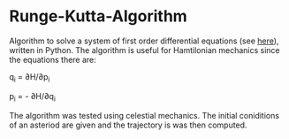 # Runge-Kutta-Algorithm

Algorithm to solve a system of first order differential equations (see [here](https://en.wikipedia.org/wiki/Runge%E2%80%93Kutta_methods#The_Runge%E2%80%93Kutta_method)), written in Python. The algorithm is useful for Hamtilonian mechanics since the equations there are:

q<sub>i</sub> =  ∂H/∂p<sub>i</sub> 

p<sub>i</sub> = - ∂H/∂q<sub>i</sub> 

The algorithm was tested using celestial mechanics. The initial coniditions of an asteriod are given and the trajectory is was then computed.

